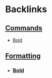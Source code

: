 
# Backlinks
## [ Commands](< Commands.md>)
- [Bold](<Bold.md>)

## [Formatting](<Formatting.md>)
- ### [Bold](<Bold.md>)


